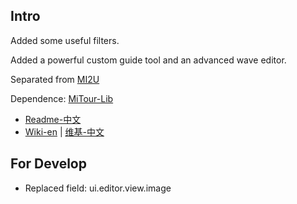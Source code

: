 ## Intro
Added some useful filters.

Added a powerful custom guide tool and an advanced wave editor.

Separated from [MI2U](https://github.com/BlackDeluxeCat/MI2-Utilities-Java)

Dependence: [MiTour-Lib](https://github.com/BlackDeluxeCat/MiTour-Lib)

- [Readme-中文](README_zh.md)
- [Wiki-en](../../wiki/Home‐English) | [维基-中文](../../wiki/主页‐中文)

## For Develop
* Replaced field: ui.editor.view.image
